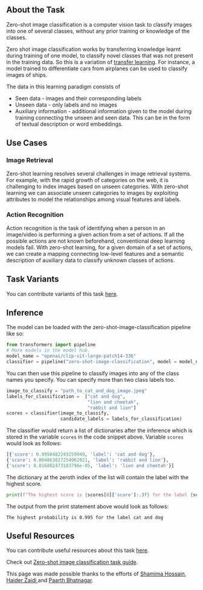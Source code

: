 ## About the Task

Zero-shot image classification is a computer vision task to classify images into one of several classes, without any prior training or knowledge of the classes. 

Zero shot image classification works by transferring knowledge learnt during training of one model, to classify novel classes that was not present in the training data. So this is a variation of [transfer learning](https://www.youtube.com/watch?v=BqqfQnyjmgg). For instance, a model trained to differentiate cars from airplanes can be used to classify images of ships.

The data in this learning paradigm consists of

- Seen data - images and their corresponding labels
- Unseen data -  only labels and no images
- Auxiliary information - additional information given to the model during training connecting the unseen and seen data. This can be in the form of textual description or word embeddings.


## Use Cases

### Image Retrieval
Zero-shot learning resolves several challenges in image retrieval systems. For example, with the rapid growth of categories on the web, it is challenging to index images based on unseen categories. With zero-shot learning we can associate unseen categories to images by exploiting attributes to model the relationships among visual features and labels.

### Action Recognition
Action recognition is the task of identifying when a person in an image/video is performing a given action from a set of actions. If all the possible actions are not known beforehand, conventional deep learning models fail. With zero-shot learning, for a given domain of a set of actions, we can create a mapping connecting low-level features and a semantic description of auxiliary data to classify unknown classes of actions.


## Task Variants 

You can contribute variants of this task [here](https://github.com/huggingface/huggingface.js/blob/main/packages/tasks/src/tasks/zero-shot-image-classification/about.md).

## Inference

The model can be loaded with the zero-shot-image-classification pipeline like so:
```python
from transformers import pipeline
# More models in the model hub.
model_name = "openai/clip-vit-large-patch14-336"
classifier = pipeline("zero-shot-image-classification", model = model_name)
```
You can then use this pipeline to classify images into any of the class names you specify. You can specify more than two class labels too.
```python
image_to_classify = "path_to_cat_and_dog_image.jpeg"
labels_for_classification =  ["cat and dog", 
                              "lion and cheetah", 
                              "rabbit and lion"]
scores = classifier(image_to_classify, 
                    candidate_labels = labels_for_classification)
```
The classifier would return a list of dictionaries after the inference which is stored in the variable `scores` in the code snippet above. Variable `scores` would look as follows:
```python
[{'score': 0.9950482249259949, 'label': 'cat and dog'},
{'score': 0.004863627254962921, 'label': 'rabbit and lion'},
{'score': 8.816882473183796e-05, 'label': 'lion and cheetah'}]
```
The dictionary at the zeroth index of the list will contain the label with the highest score.
```python
print(f"The highest score is {scores[0]['score']:.3f} for the label {scores[0]['label']}")
```
The output from the print statement above would look as follows:
```
The highest probability is 0.995 for the label cat and dog
```

## Useful Resources

You can contribute useful resources about this task [here](https://github.com/huggingface/huggingface.js/blob/main/packages/tasks/src/tasks/zero-shot-image-classification/about.md).

Check out [Zero-shot image classification task guide](https://huggingface.co/docs/transformers/tasks/zero_shot_image_classification).

This page was made possible thanks to the efforts of [Shamima Hossain](https://huggingface.co/Shamima), [Haider Zaidi
](https://huggingface.co/chefhaider) and [Paarth Bhatnagar](https://huggingface.co/Paarth).

